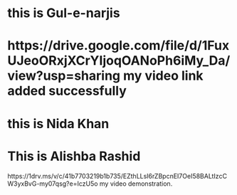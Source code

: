 <h1>this is Gul-e-narjis<h1>
https://drive.google.com/file/d/1FuxUJeoORxjXCrYIjoqOANoPh6iMy_Da/view?usp=sharing
my video link added successfully 
<h1>this is Nida Khan</h1>
<h1>This is Alishba Rashid</h1>
https://1drv.ms/v/c/41b7703219b1b735/EZthLLsI6rZBpcnEI7OeI58BALtIzcCW3yxBvG-my07qsg?e=IczU5o
my video demonstration.
